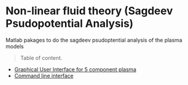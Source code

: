 # Non-linear fluid theory (Sagdeev Psudopotential Analysis)

Matlab pakages to do the sagdeev psudoptential analysis of the plasma models

> Table of content.  
* [Graphical User Interface for 5 component plasma](gui_app)
* [Command line interface](command_line_app)